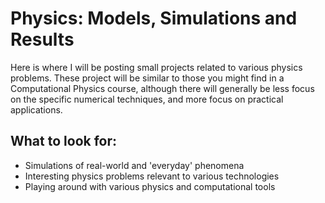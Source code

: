 # Physics: Models, Simulations and Results

Here is where I will be posting small projects related to various physics problems.
These project will be similar to those you might find in a Computational Physics course, although there will generally be less focus on the specific numerical techniques, and more focus on practical applications. 

## What to look for:
* Simulations of real-world and 'everyday' phenomena
* Interesting physics problems relevant to various technologies
* Playing around with various physics and computational tools
